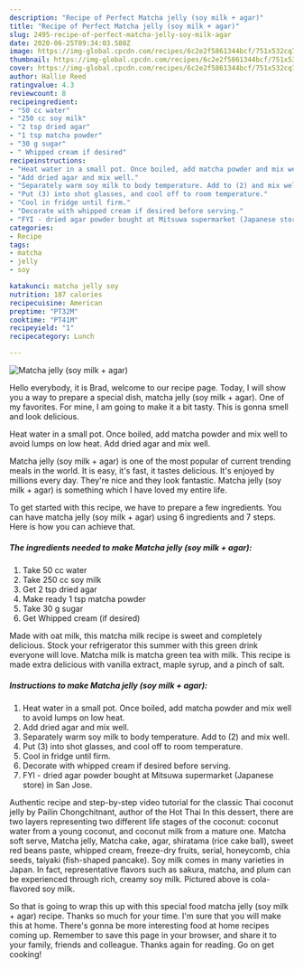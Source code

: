 ```yaml
---
description: "Recipe of Perfect Matcha jelly (soy milk + agar)"
title: "Recipe of Perfect Matcha jelly (soy milk + agar)"
slug: 2495-recipe-of-perfect-matcha-jelly-soy-milk-agar
date: 2020-06-25T09:34:03.580Z
image: https://img-global.cpcdn.com/recipes/6c2e2f5861344bcf/751x532cq70/matcha-jelly-soy-milk-agar-recipe-main-photo.jpg
thumbnail: https://img-global.cpcdn.com/recipes/6c2e2f5861344bcf/751x532cq70/matcha-jelly-soy-milk-agar-recipe-main-photo.jpg
cover: https://img-global.cpcdn.com/recipes/6c2e2f5861344bcf/751x532cq70/matcha-jelly-soy-milk-agar-recipe-main-photo.jpg
author: Hallie Reed
ratingvalue: 4.3
reviewcount: 8
recipeingredient:
- "50 cc water"
- "250 cc soy milk"
- "2 tsp dried agar"
- "1 tsp matcha powder"
- "30 g sugar"
- " Whipped cream if desired"
recipeinstructions:
- "Heat water in a small pot. Once boiled, add matcha powder and mix well to avoid lumps on low heat."
- "Add dried agar and mix well."
- "Separately warm soy milk to body temperature. Add to (2) and mix well."
- "Put (3) into shot glasses, and cool off to room temperature."
- "Cool in fridge until firm."
- "Decorate with whipped cream if desired before serving."
- "FYI - dried agar powder bought at Mitsuwa supermarket (Japanese store) in San Jose."
categories:
- Recipe
tags:
- matcha
- jelly
- soy

katakunci: matcha jelly soy 
nutrition: 187 calories
recipecuisine: American
preptime: "PT32M"
cooktime: "PT41M"
recipeyield: "1"
recipecategory: Lunch

---
```



![Matcha jelly (soy milk + agar)](https://img-global.cpcdn.com/recipes/6c2e2f5861344bcf/751x532cq70/matcha-jelly-soy-milk-agar-recipe-main-photo.jpg)

Hello everybody, it is Brad, welcome to our recipe page. Today, I will show you a way to prepare a special dish, matcha jelly (soy milk + agar). One of my favorites. For mine, I am going to make it a bit tasty. This is gonna smell and look delicious.

Heat water in a small pot. Once boiled, add matcha powder and mix well to avoid lumps on low heat. Add dried agar and mix well.

Matcha jelly (soy milk + agar) is one of the most popular of current trending meals in the world. It is easy, it's fast, it tastes delicious. It's enjoyed by millions every day. They're nice and they look fantastic. Matcha jelly (soy milk + agar) is something which I have loved my entire life.


To get started with this recipe, we have to prepare a few ingredients. You can have matcha jelly (soy milk + agar) using 6 ingredients and 7 steps. Here is how you can achieve that.

<!--inarticleads1-->

##### The ingredients needed to make Matcha jelly (soy milk + agar):

1. Take 50 cc water
1. Take 250 cc soy milk
1. Get 2 tsp dried agar
1. Make ready 1 tsp matcha powder
1. Take 30 g sugar
1. Get  Whipped cream (if desired)


Made with oat milk, this matcha milk recipe is sweet and completely delicious. Stock your refrigerator this summer with this green drink everyone will love. Matcha milk is matcha green tea with milk. This recipe is made extra delicious with vanilla extract, maple syrup, and a pinch of salt. 

<!--inarticleads2-->

##### Instructions to make Matcha jelly (soy milk + agar):

1. Heat water in a small pot. Once boiled, add matcha powder and mix well to avoid lumps on low heat.
1. Add dried agar and mix well.
1. Separately warm soy milk to body temperature. Add to (2) and mix well.
1. Put (3) into shot glasses, and cool off to room temperature.
1. Cool in fridge until firm.
1. Decorate with whipped cream if desired before serving.
1. FYI - dried agar powder bought at Mitsuwa supermarket (Japanese store) in San Jose.


Authentic recipe and step-by-step video tutorial for the classic Thai coconut jelly by Pailin Chongchitnant, author of the Hot Thai In this dessert, there are two layers representing two different life stages of the coconut: coconut water from a young coconut, and coconut milk from a mature one. Matcha soft serve, Matcha jelly, Matcha cake, agar, shiratama (rice cake ball), sweet red beans paste, whipped cream, freeze-dry fruits, serial, honeycomb, chia seeds, taiyaki (fish-shaped pancake). Soy milk comes in many varieties in Japan. In fact, representative flavors such as sakura, matcha, and plum can be experienced through rich, creamy soy milk. Pictured above is cola-flavored soy milk. 

So that is going to wrap this up with this special food matcha jelly (soy milk + agar) recipe. Thanks so much for your time. I'm sure that you will make this at home. There's gonna be more interesting food at home recipes coming up. Remember to save this page in your browser, and share it to your family, friends and colleague. Thanks again for reading. Go on get cooking!
